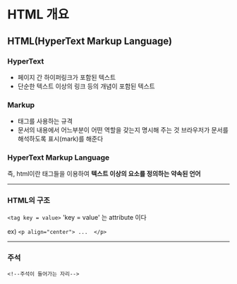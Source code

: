 # HTML 개요
## HTML(HyperText Markup Language)
### HyperText
* 페이지 간 하이퍼링크가 포함된 텍스트
* 단순한 텍스트 이상의 링크 등의 개념이 포함된 텍스트

### Markup
* 태그를 사용하는 규격
* 문서의 내용에서 어느부분이 어떤 역할을 갖는지 명시해 주는 것
브라우저가 문서를 해석하도록 표시(mark)를 해준다


### HyperText Markup Language
즉, html이란 태그들을 이용하여 **텍스트 이상의 요소를 정의하는 약속된 언어**

---
### HTML의 구조
```<tag key = value>```
'key = value' 는 attribute 이다

ex) ```<p align="center"> ...  </p>```

---

### 주석
```<!--주석이 들어가는 자리-->```


